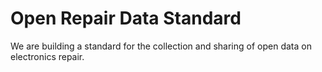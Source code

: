 # Open Repair Data Standard

We are building a standard for the collection and sharing of open data on electronics repair.
